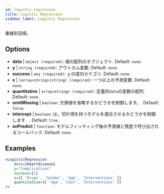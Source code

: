 ```yaml
---
id: logistic-regression
title: Logistic Regression
sidebar_label: Logistic Regression
---
```


重線形回帰。

## Options

* __data__ | `object (required)`: 値の配列のオブジェクト. Default: `none`.
* __y__ | `string (required)`: アウトカム変数. Default: `none`.
* __success__ | `any (required)`: ｙの成功カテゴリ. Default: `none`.
* __x__ | `(array<string>|string) (required)`: 一つ以上の予測変数. Default: `none`.
* __quantitative__ | `array<string> (required)`: 定量的`data`の変数の配列. Default: `none`.
* __omitMissing__ | `boolean`: 欠損値を省略するかどうかを制御します。. Default: `false`.
* __intercept__ | `boolean`: は，切片項を持つモデルを適合させるかどうかを制御します．. Default: `true`.
* __onPredict__ | `function`: モデルフィッティング後の予測値と残差で呼び出されるコールバック. Default: `none`.


## Examples

```jsx live
<LogisticRegression 
    data={heartdisease} 
    y="Complications"
    success={1}
    x={[ 'Drugs', 'Gender', 'Age', 'Interventions' ]}
    quantitative={[ 'Age', 'Cost', 'Interventions' ]}
/>
```

